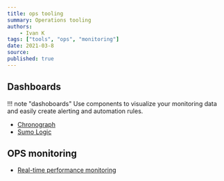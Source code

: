 ```yaml
---
title: ops tooling
summary: Operations tooling
authors:
    - Ivan K
tags: ["tools", "ops", "monitoring"]
date: 2021-03-8
source:
published: true
---
```



## Dashboards

!!! note "dashoboards"
    Use components to visualize your monitoring data and easily create alerting and automation rules.

- [Chronograph](https://docs.influxdata.com/chronograf)
- [Sumo Logic](https://help.sumologic.com/07Sumo-Logic-Apps/24Web_Servers/Apache/Apache-App-Dashboards#Dashboards)

## OPS monitoring

- [Real-time performance monitoring](https://github.com/netdata/netdata)
